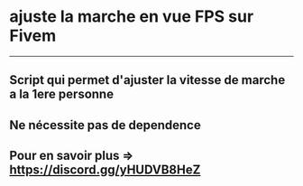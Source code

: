 # ajuste la marche en vue FPS sur Fivem
-----------------------------------------------------
Script qui permet d'ajuster la vitesse de marche a la 1ere personne
-----------------------------------------------------
Ne nécessite pas de dependence
-----------------------------------------------------
Pour en savoir plus => https://discord.gg/yHUDVB8HeZ
-----------------------------------------------------

